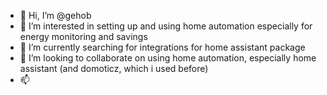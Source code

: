 - 👋 Hi, I’m @gehob
- 👀 I’m interested in setting up and using home automation especially for energy monitoring and savings
- 🌱 I’m currently searching for integrations for home assistant package
- 💞️ I’m looking to collaborate on using home automation, especially home assistant (and domoticz, which i used before)
- 📫 

<!---
gehob/gehob is a ✨ special ✨ repository because its `README.md` (this file) appears on your GitHub profile.
You can click the Preview link to take a look at your changes.
--->
